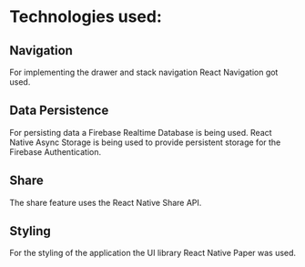 # Technologies used:

## Navigation
For implementing the drawer and stack navigation React Navigation got used.

## Data Persistence
For persisting data a Firebase Realtime Database is being used.
React Native Async Storage is being used to provide persistent storage for the Firebase Authentication.

## Share
The share feature uses the React Native Share API.

## Styling
For the styling of the application the UI library React Native Paper was used.
